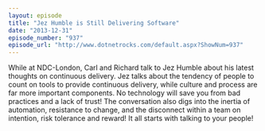 ```yaml
---
layout: episode
title: "Jez Humble is Still Delivering Software"
date: "2013-12-31"
episode_number: "937"
episode_url: "http://www.dotnetrocks.com/default.aspx?ShowNum=937"
---
```


While at NDC-London, Carl and Richard talk to Jez Humble about his latest thoughts on continuous delivery. Jez talks about the tendency of people to count on tools to provide continuous delivery, while culture and process are far more important components. No technology will save you from bad practices and a lack of trust! The conversation also digs into the inertia of automation, resistance to change, and the disconnect within a team on intention, risk tolerance and reward! It all starts with talking to your people!
